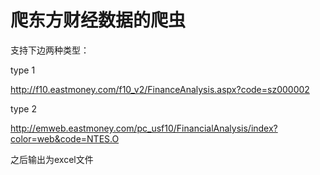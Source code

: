 # 爬东方财经数据的爬虫

支持下边两种类型：

type 1

<http://f10.eastmoney.com/f10_v2/FinanceAnalysis.aspx?code=sz000002>

type 2

<http://emweb.eastmoney.com/pc_usf10/FinancialAnalysis/index?color=web&code=NTES.O>

之后输出为excel文件
